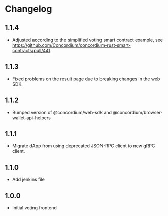 # Changelog

## 1.1.4

-   Adjusted according to the simplified voting smart contract example, see https://github.com/Concordium/concordium-rust-smart-contracts/pull/441.

## 1.1.3

-   Fixed problems on the result page due to breaking changes in the web SDK.

## 1.1.2

-   Bumped version of @concordium/web-sdk and @concordium/browser-wallet-api-helpers

## 1.1.1

-   Migrate dApp from using deprecated JSON-RPC client to new gRPC client.

## 1.1.0

-   Add jenkins file

## 1.0.0

-   Initial voting frontend

